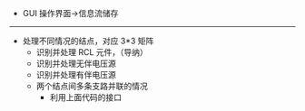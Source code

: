 - GUI 操作界面->信息流储存

---

- 处理不同情况的结点，对应 3\*3 矩阵
  - 识别并处理 RCL 元件，（导纳）
  - 识别并处理无伴电压源
  - 识别并处理有伴电压源
  - 两个结点间多条支路并联的情况
    - 利用上面代码的接口
